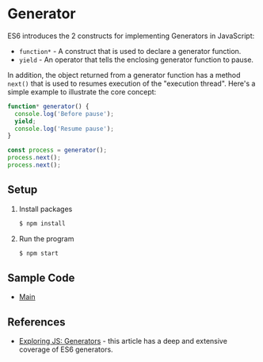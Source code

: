 # Generator

ES6 introduces the 2 constructs for implementing Generators in JavaScript:

* `function*` - A construct that is used to declare a generator function.
* `yield` - An operator that tells the enclosing generator function to pause.

In addition, the object returned from a generator function has a method `next()` that is used to resumes execution of the "execution thread". Here's a simple example to illustrate the core concept:

```javascript
function* generator() {
  console.log('Before pause');
  yield;
  console.log('Resume pause');
}

const process = generator();
process.next();
process.next();
```

## Setup

1. Install packages

   ```bash
   $ npm install
   ```
   
1. Run the program

   ```bash
   $ npm start
   ```

## Sample Code

* [Main](index.js)

## References

* [Exploring JS: Generators](https://exploringjs.com/es6/ch_generators.html#sec_overview-generators) - this article has a deep and extensive coverage of ES6 generators.
